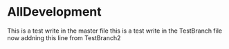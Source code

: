 # AllDevelopment
This is a test write in the master file
this is a test write in the TestBranch file
now addning this line from TestBranch2
